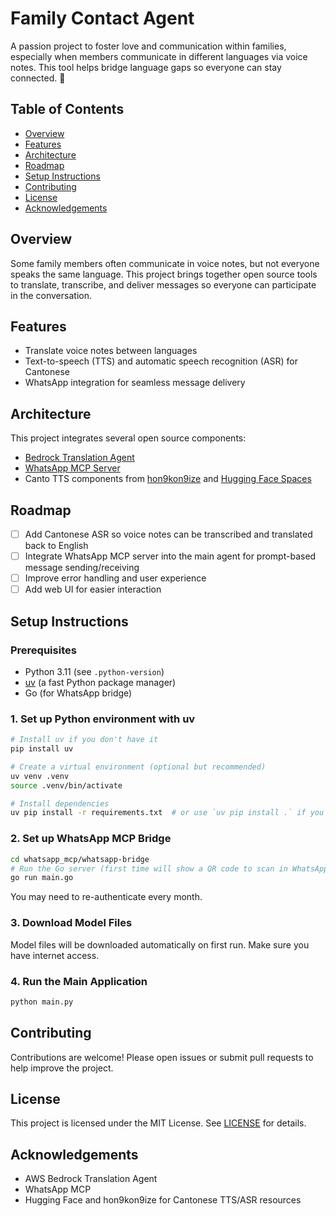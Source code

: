 # Family Contact Agent

A passion project to foster love and communication within families, especially when members communicate in different languages via voice notes. This tool helps bridge language gaps so everyone can stay connected. 💙

## Table of Contents
- [Overview](#overview)
- [Features](#features)
- [Architecture](#architecture)
- [Roadmap](#roadmap)
- [Setup Instructions](#setup-instructions)
- [Contributing](#contributing)
- [License](#license)
- [Acknowledgements](#acknowledgements)

## Overview
Some family members often communicate in voice notes, but not everyone speaks the same language. This project brings together open source tools to translate, transcribe, and deliver messages so everyone can participate in the conversation.

## Features
- Translate voice notes between languages
- Text-to-speech (TTS) and automatic speech recognition (ASR) for Cantonese
- WhatsApp integration for seamless message delivery

## Architecture
This project integrates several open source components:
- [Bedrock Translation Agent](https://github.com/aws-samples/bedrock-translation-agent/tree/main)
- [WhatsApp MCP Server](https://github.com/lharries/whatsapp-mcp)
- Canto TTS components from [hon9kon9ize](https://huggingface.co/hon9kon9ize) and [Hugging Face Spaces](https://huggingface.co/spaces/hon9kon9ize/tts/tree/main)

## Roadmap
- [ ] Add Cantonese ASR so voice notes can be transcribed and translated back to English
- [ ] Integrate WhatsApp MCP server into the main agent for prompt-based message sending/receiving
- [ ] Improve error handling and user experience
- [ ] Add web UI for easier interaction

## Setup Instructions

### Prerequisites
- Python 3.11 (see `.python-version`)
- [uv](https://github.com/astral-sh/uv) (a fast Python package manager)
- Go (for WhatsApp bridge)

### 1. Set up Python environment with uv
```sh
# Install uv if you don't have it
pip install uv

# Create a virtual environment (optional but recommended)
uv venv .venv
source .venv/bin/activate

# Install dependencies
uv pip install -r requirements.txt  # or use `uv pip install .` if you have a pyproject.toml
```

### 2. Set up WhatsApp MCP Bridge
```sh
cd whatsapp_mcp/whatsapp-bridge
# Run the Go server (first time will show a QR code to scan in WhatsApp)
go run main.go
```
You may need to re-authenticate every month.

### 3. Download Model Files
Model files will be downloaded automatically on first run. Make sure you have internet access.

### 4. Run the Main Application
```sh
python main.py
```

## Contributing
Contributions are welcome! Please open issues or submit pull requests to help improve the project.

## License
This project is licensed under the MIT License. See [LICENSE](LICENSE) for details.

## Acknowledgements
- AWS Bedrock Translation Agent
- WhatsApp MCP
- Hugging Face and hon9kon9ize for Cantonese TTS/ASR resources

